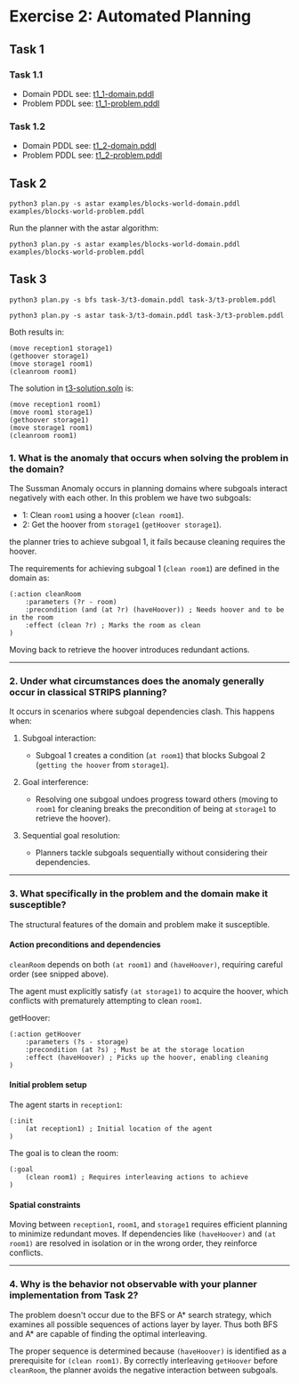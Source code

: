# Exercise 2: Automated Planning

## Task 1
### Task 1.1
- Domain PDDL see: [t1_1-domain.pddl](../task-1/task-1_1/t1_1-domain.pddl)
- Problem PDDL see: [t1_1-problem.pddl](../task-1/task-1_1/t1_1-problem.pddl)

### Task 1.2
- Domain PDDL see: [t1_2-domain.pddl](../task-1/task-1_2/t1_2-domain.pddl)
- Problem PDDL see: [t1_2-problem.pddl](../task-1/task-1_2/t1_2-problem.pddl)

## Task 2

```
python3 plan.py -s astar examples/blocks-world-domain.pddl examples/blocks-world-problem.pddl
```
Run the planner with the astar algorithm:
```
python3 plan.py -s astar examples/blocks-world-domain.pddl examples/blocks-world-problem.pddl
```

## Task 3

```
python3 plan.py -s bfs task-3/t3-domain.pddl task-3/t3-problem.pddl
```
```
python3 plan.py -s astar task-3/t3-domain.pddl task-3/t3-problem.pddl
```
Both results in:
```
(move reception1 storage1)
(gethoover storage1)
(move storage1 room1)
(cleanroom room1)
```
The solution in [t3-solution.soln](../task-3/t3-solution.soln) is:
```
(move reception1 room1)
(move room1 storage1)
(gethoover storage1)
(move storage1 room1)
(cleanroom room1)
```

### 1. What is the anomaly that occurs when solving the problem in the domain?

The Sussman Anomaly occurs in planning domains where subgoals interact negatively with each other.
In this problem we have two subgoals:

- 1: Clean `room1` using a hoover (`clean room1`).
- 2: Get the hoover from `storage1` (`getHoover storage1`).

 the planner tries to achieve subgoal 1, it fails because cleaning requires the hoover. 

The requirements for achieving subgoal 1 (`clean room1`) are defined in the domain as:
```
(:action cleanRoom
    :parameters (?r - room)
    :precondition (and (at ?r) (haveHoover)) ; Needs hoover and to be in the room
    :effect (clean ?r) ; Marks the room as clean
)
```
Moving back to retrieve the hoover introduces redundant actions.

---

### 2. Under what circumstances does the anomaly generally occur in classical STRIPS planning?

It occurs in scenarios where subgoal dependencies clash. This happens when:

1. Subgoal interaction:
    - Subgoal 1 creates a condition (`at room1`) that blocks Subgoal 2 (`getting the hoover` from `storage1`).

2. Goal interference:
    - Resolving one subgoal undoes progress toward others (moving to `room1` for cleaning breaks the precondition of being at `storage1` to retrieve the hoover).

3. Sequential goal resolution:
    - Planners tackle subgoals sequentially without considering their dependencies.

---

### 3. What specifically in the problem and the domain make it susceptible?

The structural features of the domain and problem make it susceptible.

#### Action preconditions and dependencies
`cleanRoom` depends on both `(at room1)` and `(haveHoover)`, requiring careful order (see snipped above).

The agent must explicitly satisfy `(at storage1)` to acquire the hoover, which conflicts with prematurely attempting to clean `room1`. 

getHoover:
```
(:action getHoover
    :parameters (?s - storage)
    :precondition (at ?s) ; Must be at the storage location
    :effect (haveHoover) ; Picks up the hoover, enabling cleaning
)
```
#### Initial problem setup
The agent starts in `reception1`:
   ```
   (:init 
       (at reception1) ; Initial location of the agent
   )
   ```
The goal is to clean the room:
   ```
   (:goal 
       (clean room1) ; Requires interleaving actions to achieve
   )
   ```

#### Spatial constraints
Moving between `reception1`, `room1`, and `storage1` requires efficient planning to minimize redundant moves.
If dependencies like `(haveHoover)` and `(at room1)` are resolved in isolation or in the wrong order, they reinforce conflicts.

---

### 4. Why is the behavior not observable with your planner implementation from Task 2?

The problem doesn't occur due to the BFS or A* search strategy, which examines all possible sequences of actions layer by layer. Thus both BFS and A* are capable of finding the optimal interleaving.

The proper sequence is determined because `(haveHoover)` is identified as a prerequisite for `(clean room1)`. By correctly interleaving `getHoover` before `cleanRoom`, the planner avoids the negative interaction between subgoals.



